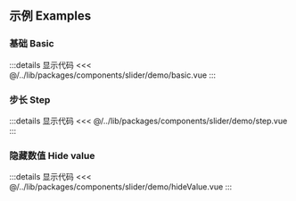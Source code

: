 ## 示例 Examples

### 基础 Basic

<Basic/>

:::details 显示代码
<<< @/../lib/packages/components/slider/demo/basic.vue
:::

### 步长 Step

<Step/>

:::details 显示代码
<<< @/../lib/packages/components/slider/demo/step.vue
:::

### 隐藏数值 Hide value

<HideValue/>

:::details 显示代码
<<< @/../lib/packages/components/slider/demo/hideValue.vue
:::

<script setup>
import Basic from '@/slider/demo/basic.vue'
import HideValue from '@/slider/demo/hideValue.vue'
import Step from '@/slider/demo/step.vue'
</script>
